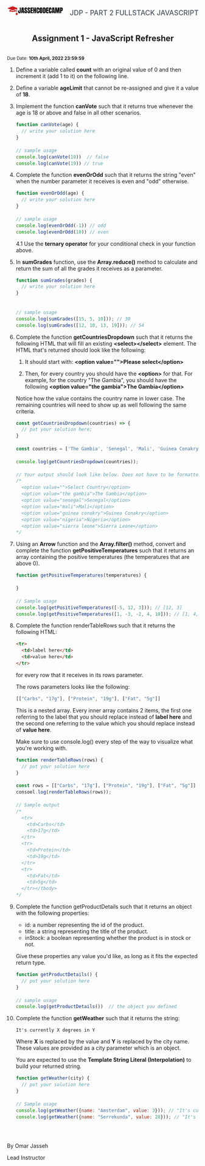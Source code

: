 <div style="display: flex; justify-content: space-between; align-items: baseline;">
    <img src="../../logo.png"  height="25px">
    <h2 style="text-align: left; text-decoration: none; background: none; border-radius: 0; border: none; box-shadow: none; color: #4B5563; font-size: 18px; font-weight: 500; padding-left: 0; margin-top: 10px; text-transform: uppercase">JDP - Part 2 Fullstack JavaScript</h2>
    
</div>
<h2 style="text-align: center;  margin-bottom: 30px;">Assignment 1 - JavaScript Refresher</h2>

<small>Due Date: <strong>10th April, 2022 23:59:59</strong></small>

1. Define a variable called **count** with an original value of 0 and then increment it (add 1 to it) on the following line.
   
2. Define a variable **ageLimit** that cannot be re-assigned and give it a value of **18**.

3. Implement the function **canVote** such that it returns true whenever the age is 18 or above and false in all other scenarios.
  
    ```js
    function canVote(age) {
      // write your solution here
    }

    // sample usage
    console.log(canVote(10))  // false
    console.log(canVote(19)) // true
    ```

4. Complete the function **evenOrOdd** such that it returns the string "even" when the number parameter it receives is even and "odd" otherwise. 

    ```js
    function evenOrOdd(age) {
      // write your solution here
    }

    // sample usage
    console.log(evenOrOdd(-1)) // odd
    console.log(evenOrOdd(10)) // even
    ```



    4.1 Use the **ternary operator** for your conditional check in your function above.


5. In **sumGrades** function, use the **Array.reduce()** method to calculate and return the sum of all the grades it receives as a parameter.

    ```js
    function sumGrades(grades) {
      // write your solution here
    }


    // sample usage
    console.log(sumGrades([15, 5, 10])); // 30
    console.log(sumGrades([12, 10, 13, 19])); // 54
    ```


6. Complete the function **getCountriesDropdown** such that it returns the following HTML that will fill an existing **\<select>\</select>** element. The HTML that's returned should look like the following:

    1. It should start with: **\<option value="">Please select\</option>**
    
    2. Then, for every country you should have the **\<option>** for that. For example, for the country "The Gambia", you should have the following **\<option value="the gambia">The Gambia\</option>**

    Notice how the value contains the country name in lower case. The remaining countries will need to show up as well following the same criteria.


    ```js
    const getCountriesDropdown(countries) => {
      // put your solution here;
    }

    const countries = ['The Gambia', 'Senegal', 'Mali', 'Guinea Conakry', 'Nigeria', 'Sierra Leone'];

    console.log(getCountriesDropdown(countries));

    // Your output should look like below. Does not have to be formatted like mine though:
    /*
      <option value="">Select Country</option>
      <option value="the gambia">The Gambia</option>
      <option value="senegal">Senegal</option>
      <option value="mali">Mali</option>
      <option value="guinea conakry">Guinea Conakry</option>
      <option value="nigeria">Nigeria</option>
      <option value="sierra leone">Sierra Leone</option>
    */
    ```


7. Using an **Arrow** function and the **Array.filter()** method, convert and complete the function **getPositiveTemperatures** such that it returns an array containing the positive temperatures (the temperatures that are above 0).

    ```js
    function getPositiveTemperatures(temperatures) {

    }

    // Sample usage
    console.log(getPositiveTemperatures([-5, 12, 3])); // [12, 3]
    console.log(getPositiveTemperatures([1, -3, -2, 4, 10])); // [1, 4, 10]
    ```

<div style="page-break-after: always"></div>

8. Complete the function renderTableRows such that it returns the following HTML:

    ```html
    <tr>
      <td>label here</td>
      <td>value here</td>
    </tr>
    ```

    for every row that it receives in its rows parameter.

    The rows parameters looks like the following:

    ```js
    [["Carbs", "17g"], ["Protein", "19g"], ["Fat", "5g"]]
    ```

    This is a nested array. Every inner array contains 2 items, the first one referring to the label that you should replace instead of **label here** and the second one referring to the value which you should replace instead of **value here**.

    Make sure to use console.log() every step of the way to visualize what you're working with.

    ```js
    function renderTableRows(rows) {
      // put your solution here
    }

    const rows = [["Carbs", "17g"], ["Protein", "19g"], ["Fat", "5g"]]
    consoel.log(renderTableRows(rows));

    // Sample output
    /*
      <tr>
        <td>Carbs</td>
        <td>17g</td>
      </tr>
      <tr>
        <td>Protein</td>
        <td>19g</td>
      </tr>
      <tr>
        <td>Fat</td>
        <td>5g</td>
      </tr></tbody>
    */
    ```


9. Complete the function getProductDetails such that it returns an object with the following properties:
    
    - id: a number representing the id of the product.
    - title: a string representing the title of the product.
    - inStock: a boolean representing whether the product is in stock or not.

    Give these properties any value you'd like, as long as it fits the expected return type.


    ```js
    function getProductDetails() {
      // put your solution here
    }

    // sample usage
    console.log(getProductDetails())  // the object you defined
    ```

10. Complete the function **getWeather** such that it returns the string:

    ```
    It's currently X degrees in Y
    ```

    Where **X** is replaced by the value and **Y** is replaced by the city name. These values are provided as a city parameter which is an object.

    You are expected to use the **Template String Literal (Interpolation)** to build your returned string.

    ```js
    function getWeather(city) {
      // put your solution here
    }

    // Sample usage
    console.log(getWeather({name: "Amsterdam", value: 3})); // "It's currently 3 degrees in Amsterdam"
    console.log(getWeather({name: "Serrekunda", value: 28})); // "It's currently 28 degrees in Serrekunda"
    ```

<div style="margin-top: 60px"></div>

By Omar Jasseh

Lead Instructor